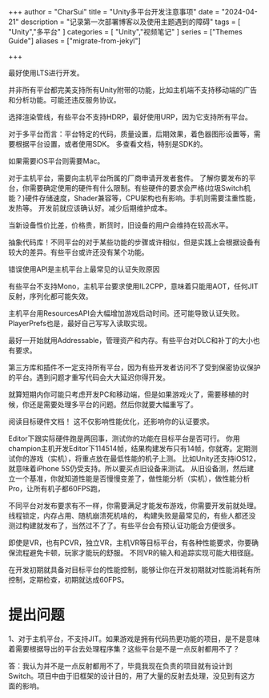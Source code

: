 +++
author = "CharSui"
title = "Unity多平台开发注意事项"
date = "2024-04-21"
description = "记录第一次部署博客以及使用主题遇到的障碍"
tags = [
	"Unity","多平台"
]
categories = [
"Unity","视频笔记"
]
series = ["Themes Guide"]
aliases = ["migrate-from-jekyl"]

+++

最好使用LTS进行开发。

并非所有平台都完美支持所有Unity附带的功能，比如主机端不支持移动端的广告和分析功能。可能还违反服务协议。

选择渲染管线，有些平台不支持HDRP，最好使用URP，因为它支持所有平台。

对于多平台而言：平台特定的代码，质量设置，后期效果，着色器图形设置等，需要根据平台设置，或者使用SDK。
多查看文档，特别是SDK的。

如果需要iOS平台则需要Mac。

对于主机平台，需要向主机平台所属的厂商申请开发者套件。
了解你要发布的平台，你需要确定使用的硬件有什么限制。有些硬件的要求会严格(垃圾Switch机能？)硬件存储速度，Shader兼容等，CPU架构也有影响。手机则需要注重性能，发热等。
开发前就应该确认好。减少后期维护成本。

当新设备性价比差，价格贵，断货时，旧设备的用户会维持在较高水平。

抽象代码库！不同平台的对于某些功能的步骤或许相似，但是实践上会根据设备有较大的差异。有些平台或许还没有某个功能。

错误使用API是主机平台上最常见的认证失败原因

有些平台不支持Mono，主机平台要求使用IL2CPP，意味着只能用AOT，任何JIT反射，序列化都可能失效。

主机平台用ResourcesAPI会大幅增加游戏启动时间。还可能导致认证失败。
PlayerPrefs也是，最好自己写写入读取实现。

最好一开始就用Addressable，管理资产和内存。有些平台对DLC和补丁的大小也有要求。

第三方库和插件不一定支持所有平台，因为有些开发者访问不了受到保密协议保护的平台。遇到问题才重写代码会大大延迟你得开发。

就算短期内你可能只考虑开发PC和移动端，但是如果游戏火了，需要移植的时候，你还是需要处理多平台的问题。然后你就要大幅重写了。


阅读目标硬件文档！
这不仅影响性能优化，还影响你的认证要求。

Editor下跟实际硬件跑是两回事，测试你的功能在目标平台是否可行。
你用champion主机开发Editor下114514帧，结果构建发布只有14帧，你就寄。定期测试你的游戏（实机），将重点放在最低性能的机子上测。
比如Unity还支持iOS12，就意味着iPhone 5S仍受支持。所以要买点旧设备来测试。
从旧设备测，然后建立一个基准，你就知道性能是否慢慢变差了，做性能分析（实机），做性能分析Pro，让所有机子都60FPS跑，

不同平台对发布要求有不一样，你需要满足才能发布游戏，你需要开发前就处理。线程锁定，内存占用、随机崩溃死机啥的，
构建失败是最常见的，有些人都还没测过构建就发布了，当然过不了了。有些平台会有预认证功能会方便很多。

即使是VR，也有PCVR，独立VR，主机VR等目标平台，有各种性能要求，你要确保流程避免卡顿，玩家才能玩的舒服。
不同VR的输入和追踪实现可能大相径庭。

在开发初期就具备对目标平台的性能控制，能够让你在开发初期就对性能消耗有所控制，定期检查，初期就达成60FPS。

# 提出问题
1、对于主机平台，不支持JIT。如果游戏是拥有代码热更功能的项目，是不是意味着需要根据导出的平台去处理程序集？这些平台是不是一点反射都用不了？

答：我认为并不是一点反射都用不了，毕竟我现在负责的项目就有设计到Switch。项目中由于旧框架的设计目的，用了大量的反射去处理，没见到有这方面的影响。